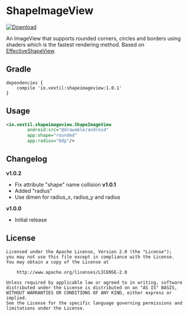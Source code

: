 ShapeImageView
====
[ ![Download](https://api.bintray.com/packages/vextil/maven/ShapeImageView/images/download.svg) ](https://bintray.com/vextil/maven/ShapeImageView/_latestVersion)

An ImageView that supports rounded corners, circles and borders using shaders which is the fastest rendering method. 
Based on [EffectiveShapeView](https://github.com/TangXiaoLv/EffectiveShapeView).

Gradle
----
```
dependencies {
    compile 'io.vextil:shapeimageview:1.0.1'
}
```

Usage
---
```xml
<io.vextil.shapeimageview.ShapeImageView
        android:src="@drawable/android"
        app:shape="rounded"
        app:radius="6dp"/>
```
        
Changelog
---
**v1.0.2**
- Fix attribute "shape" name collision
**v1.0.1**
- Added "radius"
- Use dimen for radius_x, radius_y and radius

**v1.0.0**
- Initial release 

License
---
    Licensed under the Apache License, Version 2.0 (the "License");
    you may not use this file except in compliance with the License.
    You may obtain a copy of the License at

        http://www.apache.org/licenses/LICENSE-2.0

    Unless required by applicable law or agreed to in writing, software
    distributed under the License is distributed on an "AS IS" BASIS,
    WITHOUT WARRANTIES OR CONDITIONS OF ANY KIND, either express or implied.
    See the License for the specific language governing permissions and
    limitations under the License.
